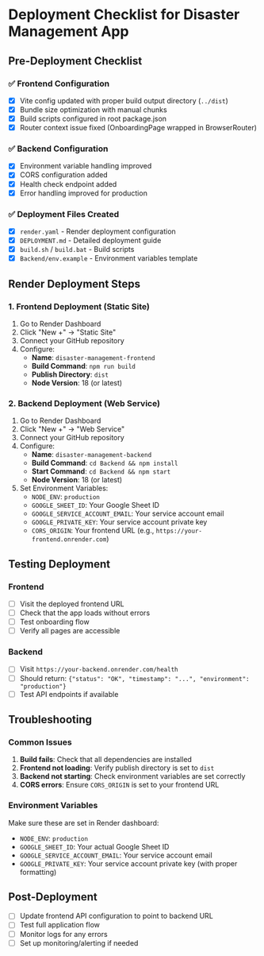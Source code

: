 # Deployment Checklist for Disaster Management App

## Pre-Deployment Checklist

### ✅ Frontend Configuration
- [x] Vite config updated with proper build output directory (`../dist`)
- [x] Bundle size optimization with manual chunks
- [x] Build scripts configured in root package.json
- [x] Router context issue fixed (OnboardingPage wrapped in BrowserRouter)

### ✅ Backend Configuration
- [x] Environment variable handling improved
- [x] CORS configuration added
- [x] Health check endpoint added
- [x] Error handling improved for production

### ✅ Deployment Files Created
- [x] `render.yaml` - Render deployment configuration
- [x] `DEPLOYMENT.md` - Detailed deployment guide
- [x] `build.sh` / `build.bat` - Build scripts
- [x] `Backend/env.example` - Environment variables template

## Render Deployment Steps

### 1. Frontend Deployment (Static Site)
1. Go to Render Dashboard
2. Click "New +" → "Static Site"
3. Connect your GitHub repository
4. Configure:
   - **Name**: `disaster-management-frontend`
   - **Build Command**: `npm run build`
   - **Publish Directory**: `dist`
   - **Node Version**: 18 (or latest)

### 2. Backend Deployment (Web Service)
1. Go to Render Dashboard
2. Click "New +" → "Web Service"
3. Connect your GitHub repository
4. Configure:
   - **Name**: `disaster-management-backend`
   - **Build Command**: `cd Backend && npm install`
   - **Start Command**: `cd Backend && npm start`
   - **Node Version**: 18 (or latest)
5. Set Environment Variables:
   - `NODE_ENV`: `production`
   - `GOOGLE_SHEET_ID`: Your Google Sheet ID
   - `GOOGLE_SERVICE_ACCOUNT_EMAIL`: Your service account email
   - `GOOGLE_PRIVATE_KEY`: Your service account private key
   - `CORS_ORIGIN`: Your frontend URL (e.g., `https://your-frontend.onrender.com`)

## Testing Deployment

### Frontend
- [ ] Visit the deployed frontend URL
- [ ] Check that the app loads without errors
- [ ] Test onboarding flow
- [ ] Verify all pages are accessible

### Backend
- [ ] Visit `https://your-backend.onrender.com/health`
- [ ] Should return: `{"status": "OK", "timestamp": "...", "environment": "production"}`
- [ ] Test API endpoints if available

## Troubleshooting

### Common Issues
1. **Build fails**: Check that all dependencies are installed
2. **Frontend not loading**: Verify publish directory is set to `dist`
3. **Backend not starting**: Check environment variables are set correctly
4. **CORS errors**: Ensure `CORS_ORIGIN` is set to your frontend URL

### Environment Variables
Make sure these are set in Render dashboard:
- `NODE_ENV`: `production`
- `GOOGLE_SHEET_ID`: Your actual Google Sheet ID
- `GOOGLE_SERVICE_ACCOUNT_EMAIL`: Your service account email
- `GOOGLE_PRIVATE_KEY`: Your service account private key (with proper formatting)

## Post-Deployment
- [ ] Update frontend API configuration to point to backend URL
- [ ] Test full application flow
- [ ] Monitor logs for any errors
- [ ] Set up monitoring/alerting if needed
